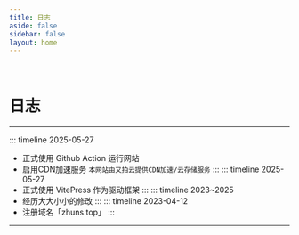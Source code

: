 ```yaml
---
title: 日志
aside: false
sidebar: false
layout: home
---
```


<style>
/* 隐藏底部 Footer */
  .VPDocFooter{
    display: none;
  }
</style>

<br/>

# 日志

---
::: timeline 2025-05-27
- 正式使用 Github Action 运行网站
- 启用CDN加速服务 `本网站由又拍云提供CDN加速/云存储服务`
:::
::: timeline 2025-05-27
- 正式使用 VitePress 作为驱动框架
:::
::: timeline 2023~2025
- 经历大大小小的修改
:::
::: timeline 2023-04-12
- 注册域名「zhuns.top」
:::

---